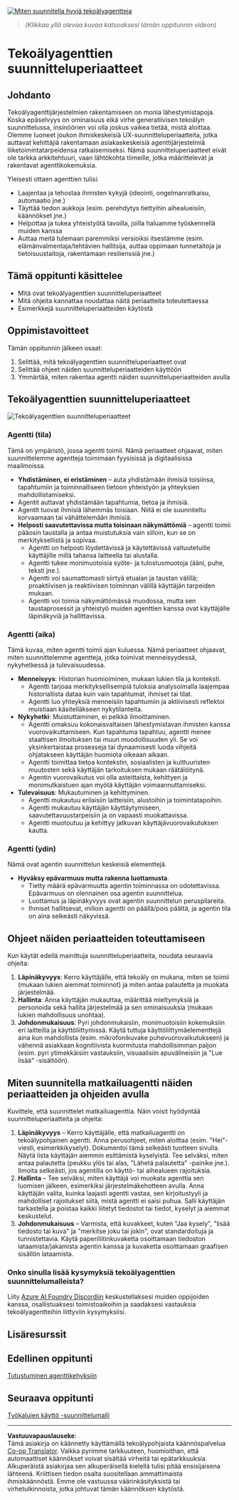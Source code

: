 <!--
CO_OP_TRANSLATOR_METADATA:
{
  "original_hash": "4c46e4ff9e349c521e2b0b17f51afa64",
  "translation_date": "2025-08-29T17:18:26+00:00",
  "source_file": "03-agentic-design-patterns/README.md",
  "language_code": "fi"
}
-->
[![Miten suunnitella hyviä tekoälyagentteja](../../../translated_images/lesson-3-thumbnail.1092dd7a8f1074a5b26e35aa8f810814e05a22fed1765c20c14b2b508c7ae379.fi.png)](https://youtu.be/m9lM8qqoOEA?si=4KimounNKvArQQ0K)

> _(Klikkaa yllä olevaa kuvaa katsoaksesi tämän oppitunnin videon)_
# Tekoälyagenttien suunnitteluperiaatteet

## Johdanto

Tekoälyagenttijärjestelmien rakentamiseen on monia lähestymistapoja. Koska epäselvyys on ominaisuus eikä virhe generatiivisen tekoälyn suunnittelussa, insinöörien voi olla joskus vaikea tietää, mistä aloittaa. Olemme luoneet joukon ihmiskeskeisiä UX-suunnitteluperiaatteita, jotka auttavat kehittäjiä rakentamaan asiakaskeskeisiä agenttijärjestelmiä liiketoimintatarpeidensa ratkaisemiseksi. Nämä suunnitteluperiaatteet eivät ole tarkka arkkitehtuuri, vaan lähtökohta tiimeille, jotka määrittelevät ja rakentavat agenttikokemuksia.

Yleisesti ottaen agenttien tulisi:

- Laajentaa ja tehostaa ihmisten kykyjä (ideointi, ongelmanratkaisu, automaatio jne.)
- Täyttää tiedon aukkoja (esim. perehdytys tiettyihin aihealueisiin, käännökset jne.)
- Helpottaa ja tukea yhteistyötä tavoilla, joilla haluamme työskennellä muiden kanssa
- Auttaa meitä tulemaan paremmiksi versioiksi itsestämme (esim. elämänvalmentaja/tehtävien hallitsija, auttaa oppimaan tunnetaitoja ja tietoisuustaitoja, rakentamaan resilienssiä jne.)

## Tämä oppitunti käsittelee

- Mitä ovat tekoälyagenttien suunnitteluperiaatteet
- Mitä ohjeita kannattaa noudattaa näitä periaatteita toteutettaessa
- Esimerkkejä suunnitteluperiaatteiden käytöstä

## Oppimistavoitteet

Tämän oppitunnin jälkeen osaat:

1. Selittää, mitä tekoälyagenttien suunnitteluperiaatteet ovat
2. Selittää ohjeet näiden suunnitteluperiaatteiden käyttöön
3. Ymmärtää, miten rakentaa agentti näiden suunnitteluperiaatteiden avulla

## Tekoälyagenttien suunnitteluperiaatteet

![Tekoälyagenttien suunnitteluperiaatteet](../../../translated_images/agentic-design-principles.1cfdf8b6d3cc73c2b738951ee7b2043e224441d98babcf654be69d866120f93a.fi.png)

### Agentti (tila)

Tämä on ympäristö, jossa agentti toimii. Nämä periaatteet ohjaavat, miten suunnittelemme agentteja toimimaan fyysisissä ja digitaalisissa maailmoissa.

- **Yhdistäminen, ei eristäminen** – auta yhdistämään ihmisiä toisiinsa, tapahtumiin ja toiminnalliseen tietoon yhteistyön ja yhteyksien mahdollistamiseksi.
- Agentit auttavat yhdistämään tapahtumia, tietoa ja ihmisiä.
- Agentit tuovat ihmisiä lähemmäs toisiaan. Niitä ei ole suunniteltu korvaamaan tai vähättelemään ihmisiä.
- **Helposti saavutettavissa mutta toisinaan näkymättömiä** – agentti toimii pääosin taustalla ja antaa muistutuksia vain silloin, kun se on merkityksellistä ja sopivaa.
  - Agentti on helposti löydettävissä ja käytettävissä valtuutetuille käyttäjille millä tahansa laitteella tai alustalla.
  - Agentti tukee monimuotoisia syöte- ja tulostusmuotoja (ääni, puhe, teksti jne.).
  - Agentti voi saumattomasti siirtyä etualan ja taustan välillä; proaktiivisen ja reaktiivisen toiminnan välillä käyttäjän tarpeiden mukaan.
  - Agentti voi toimia näkymättömässä muodossa, mutta sen taustaprosessit ja yhteistyö muiden agenttien kanssa ovat käyttäjälle läpinäkyviä ja hallittavissa.

### Agentti (aika)

Tämä kuvaa, miten agentti toimii ajan kuluessa. Nämä periaatteet ohjaavat, miten suunnittelemme agentteja, jotka toimivat menneisyydessä, nykyhetkessä ja tulevaisuudessa.

- **Menneisyys**: Historian huomioiminen, mukaan lukien tila ja konteksti.
  - Agentti tarjoaa merkityksellisempiä tuloksia analysoimalla laajempaa historiallista dataa kuin vain tapahtumat, ihmiset tai tilat.
  - Agentti luo yhteyksiä menneisiin tapahtumiin ja aktiivisesti reflektoi muistiaan käsitelläkseen nykytilanteita.
- **Nykyhetki**: Muistuttaminen, ei pelkkä ilmoittaminen.
  - Agentti omaksuu kokonaisvaltaisen lähestymistavan ihmisten kanssa vuorovaikuttamiseen. Kun tapahtuma tapahtuu, agentti menee staattisen ilmoituksen tai muun muodollisuuden yli. Se voi yksinkertaistaa prosesseja tai dynaamisesti luoda vihjeitä ohjatakseen käyttäjän huomiota oikeaan aikaan.
  - Agentti toimittaa tietoa kontekstin, sosiaalisten ja kulttuuristen muutosten sekä käyttäjän tarkoituksen mukaan räätälöitynä.
  - Agentin vuorovaikutus voi olla asteittaista, kehittyen ja monimutkaistuen ajan myötä käyttäjän voimaannuttamiseksi.
- **Tulevaisuus**: Mukautuminen ja kehittyminen.
  - Agentti mukautuu erilaisiin laitteisiin, alustoihin ja toimintatapoihin.
  - Agentti mukautuu käyttäjän käyttäytymiseen, saavutettavuustarpeisiin ja on vapaasti muokattavissa.
  - Agentti muotoutuu ja kehittyy jatkuvan käyttäjävuorovaikutuksen kautta.

### Agentti (ydin)

Nämä ovat agentin suunnittelun keskeisiä elementtejä.

- **Hyväksy epävarmuus mutta rakenna luottamusta**.
  - Tietty määrä epävarmuutta agentin toiminnassa on odotettavissa. Epävarmuus on olennainen osa agentin suunnittelua.
  - Luottamus ja läpinäkyvyys ovat agentin suunnittelun peruspilareita.
  - Ihmiset hallitsevat, milloin agentti on päällä/pois päältä, ja agentin tila on aina selkeästi näkyvissä.

## Ohjeet näiden periaatteiden toteuttamiseen

Kun käytät edellä mainittuja suunnitteluperiaatteita, noudata seuraavia ohjeita:

1. **Läpinäkyvyys**: Kerro käyttäjälle, että tekoäly on mukana, miten se toimii (mukaan lukien aiemmat toiminnot) ja miten antaa palautetta ja muokata järjestelmää.
2. **Hallinta**: Anna käyttäjän mukauttaa, määrittää mieltymyksiä ja personoida sekä hallita järjestelmää ja sen ominaisuuksia (mukaan lukien mahdollisuus unohtaa).
3. **Johdonmukaisuus**: Pyri johdonmukaisiin, monimuotoisiin kokemuksiin eri laitteilla ja käyttöliittymissä. Käytä tuttuja käyttöliittymäelementtejä aina kun mahdollista (esim. mikrofonikuvake puhevuorovaikutukseen) ja vähennä asiakkaan kognitiivista kuormitusta mahdollisimman paljon (esim. pyri ytimekkäisiin vastauksiin, visuaalisiin apuvälineisiin ja "Lue lisää" -sisältöön).

## Miten suunnitella matkailuagentti näiden periaatteiden ja ohjeiden avulla

Kuvittele, että suunnittelet matkailuagenttia. Näin voisit hyödyntää suunnitteluperiaatteita ja ohjeita:

1. **Läpinäkyvyys** – Kerro käyttäjälle, että matkailuagentti on tekoälypohjainen agentti. Anna perusohjeet, miten aloittaa (esim. "Hei"-viesti, esimerkkikyselyt). Dokumentoi tämä selkeästi tuotteen sivulla. Näytä lista käyttäjän aiemmin esittämistä kyselyistä. Tee selväksi, miten antaa palautetta (peukku ylös tai alas, "Lähetä palautetta" -painike jne.). Ilmoita selkeästi, jos agentilla on käyttö- tai aihealueen rajoituksia.
2. **Hallinta** – Tee selväksi, miten käyttäjä voi muokata agenttia sen luomisen jälkeen, esimerkiksi järjestelmäkehotteen avulla. Anna käyttäjän valita, kuinka laajasti agentti vastaa, sen kirjoitustyyli ja mahdolliset rajoitukset siitä, mistä agentti ei saisi puhua. Salli käyttäjän tarkastella ja poistaa kaikki liitetyt tiedostot tai tiedot, kyselyt ja aiemmat keskustelut.
3. **Johdonmukaisuus** – Varmista, että kuvakkeet, kuten "Jaa kysely", "lisää tiedosto tai kuva" ja "merkitse joku tai jokin", ovat standardoituja ja tunnistettavia. Käytä paperiliitinkuvaketta osoittamaan tiedoston lataamista/jakamista agentin kanssa ja kuvaketta osoittamaan graafisen sisällön lataamista.

### Onko sinulla lisää kysymyksiä tekoälyagenttien suunnittelumalleista?

Liity [Azure AI Foundry Discordiin](https://aka.ms/ai-agents/discord) keskustellaksesi muiden oppijoiden kanssa, osallistuaksesi toimistoaikoihin ja saadaksesi vastauksia tekoälyagentteihin liittyviin kysymyksiisi.

## Lisäresurssit

## Edellinen oppitunti

[Tutustuminen agenttikehyksiin](../02-explore-agentic-frameworks/README.md)

## Seuraava oppitunti

[Työkalujen käyttö -suunnittelumalli](../04-tool-use/README.md)

---

**Vastuuvapauslauseke**:  
Tämä asiakirja on käännetty käyttämällä tekoälypohjaista käännöspalvelua [Co-op Translator](https://github.com/Azure/co-op-translator). Vaikka pyrimme tarkkuuteen, huomioithan, että automaattiset käännökset voivat sisältää virheitä tai epätarkkuuksia. Alkuperäistä asiakirjaa sen alkuperäisellä kielellä tulisi pitää ensisijaisena lähteenä. Kriittisen tiedon osalta suositellaan ammattimaista ihmiskäännöstä. Emme ole vastuussa väärinkäsityksistä tai virhetulkinnoista, jotka johtuvat tämän käännöksen käytöstä.